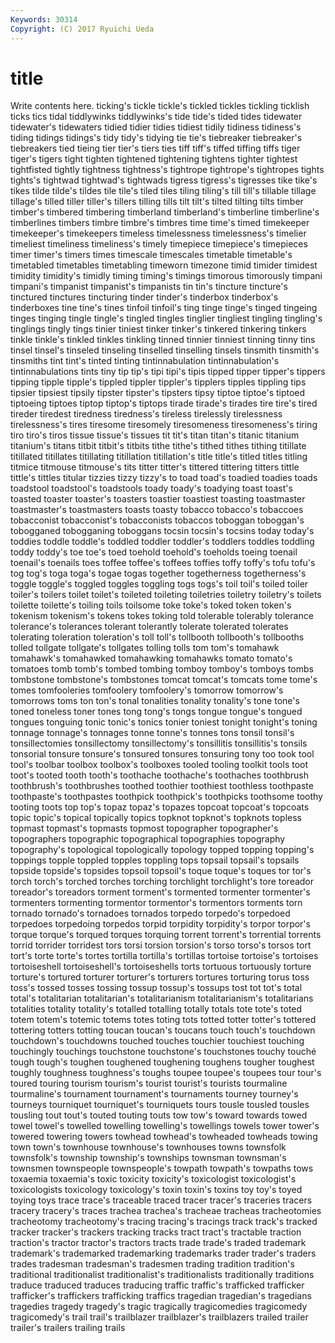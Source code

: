 ```yaml
---
Keywords: 30314 
Copyright: (C) 2017 Ryuichi Ueda
---
```


# title

Write contents here.
ticking's tickle tickle's tickled tickles tickling ticklish ticks tics
tidal tiddlywinks tiddlywinks's tide tide's tided tides tidewater tidewater's tidewaters
tidied tidier tidies tidiest tidily tidiness tidiness's tiding tidings tidings's
tidy tidy's tidying tie tie's tiebreaker tiebreaker's tiebreakers tied tieing
tier tier's tiers ties tiff tiff's tiffed tiffing tiffs tiger
tiger's tigers tight tighten tightened tightening tightens tighter tightest tightfisted
tightly tightness tightness's tightrope tightrope's tightropes tights tights's tightwad tightwad's
tightwads tigress tigress's tigresses tike tike's tikes tilde tilde's tildes
tile tile's tiled tiles tiling tiling's till till's tillable tillage
tillage's tilled tiller tiller's tillers tilling tills tilt tilt's tilted
tilting tilts timber timber's timbered timbering timberland timberland's timberline timberline's
timberlines timbers timbre timbre's timbres time time's timed timekeeper timekeeper's
timekeepers timeless timelessness timelessness's timelier timeliest timeliness timeliness's timely timepiece
timepiece's timepieces timer timer's timers times timescale timescales timetable timetable's
timetabled timetables timetabling timeworn timezone timid timider timidest timidity timidity's
timidly timing timing's timings timorous timorously timpani timpani's timpanist timpanist's
timpanists tin tin's tincture tincture's tinctured tinctures tincturing tinder tinder's
tinderbox tinderbox's tinderboxes tine tine's tines tinfoil tinfoil's ting tinge
tinge's tinged tingeing tinges tinging tingle tingle's tingled tingles tinglier
tingliest tingling tingling's tinglings tingly tings tinier tiniest tinker tinker's
tinkered tinkering tinkers tinkle tinkle's tinkled tinkles tinkling tinned tinnier
tinniest tinning tinny tins tinsel tinsel's tinseled tinseling tinselled tinselling
tinsels tinsmith tinsmith's tinsmiths tint tint's tinted tinting tintinnabulation tintinnabulation's
tintinnabulations tints tiny tip tip's tipi tipi's tipis tipped tipper
tipper's tippers tipping tipple tipple's tippled tippler tippler's tipplers tipples
tippling tips tipsier tipsiest tipsily tipster tipster's tipsters tipsy tiptoe
tiptoe's tiptoed tiptoeing tiptoes tiptop tiptop's tiptops tirade tirade's tirades
tire tire's tired tireder tiredest tiredness tiredness's tireless tirelessly tirelessness
tirelessness's tires tiresome tiresomely tiresomeness tiresomeness's tiring tiro tiro's tiros
tissue tissue's tissues tit tit's titan titan's titanic titanium titanium's
titans titbit titbit's titbits tithe tithe's tithed tithes tithing titillate
titillated titillates titillating titillation titillation's title title's titled titles titling
titmice titmouse titmouse's tits titter titter's tittered tittering titters tittle
tittle's tittles titular tizzies tizzy tizzy's to toad toad's toadied
toadies toads toadstool toadstool's toadstools toady toady's toadying toast toast's
toasted toaster toaster's toasters toastier toastiest toasting toastmaster toastmaster's toastmasters
toasts toasty tobacco tobacco's tobaccoes tobacconist tobacconist's tobacconists tobaccos toboggan
toboggan's tobogganed tobogganing toboggans tocsin tocsin's tocsins today today's toddies
toddle toddle's toddled toddler toddler's toddlers toddles toddling toddy toddy's
toe toe's toed toehold toehold's toeholds toeing toenail toenail's toenails
toes toffee toffee's toffees toffies toffy toffy's tofu tofu's tog
tog's toga toga's togae togas together togetherness togetherness's toggle toggle's
toggled toggles toggling togs togs's toil toil's toiled toiler toiler's
toilers toilet toilet's toileted toileting toiletries toiletry toiletry's toilets toilette
toilette's toiling toils toilsome toke toke's toked token token's tokenism
tokenism's tokens tokes toking told tolerable tolerably tolerance tolerance's tolerances
tolerant tolerantly tolerate tolerated tolerates tolerating toleration toleration's toll toll's
tollbooth tollbooth's tollbooths tolled tollgate tollgate's tollgates tolling tolls tom
tom's tomahawk tomahawk's tomahawked tomahawking tomahawks tomato tomato's tomatoes tomb
tomb's tombed tombing tomboy tomboy's tomboys tombs tombstone tombstone's tombstones
tomcat tomcat's tomcats tome tome's tomes tomfooleries tomfoolery tomfoolery's tomorrow
tomorrow's tomorrows toms ton ton's tonal tonalities tonality tonality's tone
tone's toned toneless toner tones tong tong's tongs tongue tongue's
tongued tongues tonguing tonic tonic's tonics tonier toniest tonight tonight's
toning tonnage tonnage's tonnages tonne tonne's tonnes tons tonsil tonsil's
tonsillectomies tonsillectomy tonsillectomy's tonsillitis tonsillitis's tonsils tonsorial tonsure tonsure's tonsured
tonsures tonsuring tony too took tool tool's toolbar toolbox toolbox's
toolboxes tooled tooling toolkit tools toot toot's tooted tooth tooth's
toothache toothache's toothaches toothbrush toothbrush's toothbrushes toothed toothier toothiest toothless
toothpaste toothpaste's toothpastes toothpick toothpick's toothpicks toothsome toothy tooting toots
top top's topaz topaz's topazes topcoat topcoat's topcoats topic topic's
topical topically topics topknot topknot's topknots topless topmast topmast's topmasts
topmost topographer topographer's topographers topographic topographical topographies topography topography's topological
topologically topology topped topping topping's toppings topple toppled topples toppling
tops topsail topsail's topsails topside topside's topsides topsoil topsoil's toque
toque's toques tor tor's torch torch's torched torches torching torchlight
torchlight's tore toreador toreador's toreadors torment torment's tormented tormenter tormenter's
tormenters tormenting tormentor tormentor's tormentors torments torn tornado tornado's tornadoes
tornados torpedo torpedo's torpedoed torpedoes torpedoing torpedos torpid torpidity torpidity's
torpor torpor's torque torque's torqued torques torquing torrent torrent's torrential
torrents torrid torrider torridest tors torsi torsion torsion's torso torso's
torsos tort tort's torte torte's tortes tortilla tortilla's tortillas tortoise
tortoise's tortoises tortoiseshell tortoiseshell's tortoiseshells torts tortuous tortuously torture torture's
tortured torturer torturer's torturers tortures torturing torus toss toss's tossed
tosses tossing tossup tossup's tossups tost tot tot's total total's
totalitarian totalitarian's totalitarianism totalitarianism's totalitarians totalities totality totality's totalled totalling
totally totals tote tote's toted totem totem's totemic totems totes
toting tots totted totter totter's tottered tottering totters totting toucan
toucan's toucans touch touch's touchdown touchdown's touchdowns touched touches touchier
touchiest touching touchingly touchings touchstone touchstone's touchstones touchy touché tough
tough's toughen toughened toughening toughens tougher toughest toughly toughness toughness's
toughs toupee toupee's toupees tour tour's toured touring tourism tourism's
tourist tourist's tourists tourmaline tourmaline's tournament tournament's tournaments tourney tourney's
tourneys tourniquet tourniquet's tourniquets tours tousle tousled tousles tousling tout
tout's touted touting touts tow tow's toward towards towed towel
towel's towelled towelling towelling's towellings towels tower tower's towered towering
towers towhead towhead's towheaded towheads towing town town's townhouse townhouse's
townhouses towns townsfolk townsfolk's township township's townships townsman townsman's townsmen
townspeople townspeople's towpath towpath's towpaths tows toxaemia toxaemia's toxic toxicity
toxicity's toxicologist toxicologist's toxicologists toxicology toxicology's toxin toxin's toxins toy
toy's toyed toying toys trace trace's traceable traced tracer tracer's
traceries tracers tracery tracery's traces trachea trachea's tracheae tracheas tracheotomies
tracheotomy tracheotomy's tracing tracing's tracings track track's tracked tracker tracker's
trackers tracking tracks tract tract's tractable traction traction's tractor tractor's
tractors tracts trade trade's traded trademark trademark's trademarked trademarking trademarks
trader trader's traders trades tradesman tradesman's tradesmen trading tradition tradition's
traditional traditionalist traditionalist's traditionalists traditionally traditions traduce traduced traduces traducing
traffic traffic's trafficked trafficker trafficker's traffickers trafficking traffics tragedian tragedian's
tragedians tragedies tragedy tragedy's tragic tragically tragicomedies tragicomedy tragicomedy's trail
trail's trailblazer trailblazer's trailblazers trailed trailer trailer's trailers trailing trails
